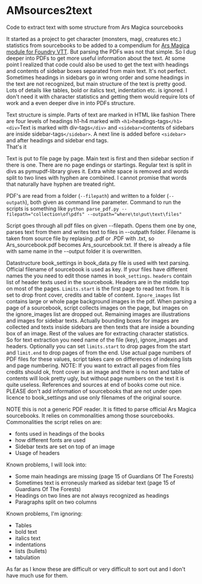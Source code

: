# AMsources2text
Code to extract text with some structure from Ars Magica sourcebooks

It started as a project to get character (monsters, magi, creatures etc.) statistics from sourcebooks to be added to a compendium for [Ars Magica module for Foundry VTT](https://github.com/Xzotl42/arm5e). But parsing the PDFs was not that simple. So I dug deeper into PDFs to get more useful information about the text. At some point I realized that code could also be used to get the text with headings and contents of sidebar boxes separated from main text.
It's not perfect. Sometimes headings in sidebars go in wrong order and some headings in the text are not recognized, but main structure of the text is pretty good. Lots of details like tables, bold or italics text, indentation etc. is ignored. I don't need it with character statistics and getting them would require lots of work and a even deeper dive in into PDFs structure.

Text structure is simple. Parts of text are marked in HTML like fashion
There are four levels of headings h1-h4 marked with `<h1>`headings-tags`</h1>`
`<div>`Text is marked with div-tags`</div>` and `<sidebar>`contents of sidebars are inside sidebar-tags`</sidebar>`. A next line is added before `<sidebar>` and after headings and sidebar end tags.  
That's it

Text is put to file page by page. Main text is first and then sidebar section if there is one. There are no page endings or startings. Regular text is split in divs as pymupdf-library gives it. Extra white space is removed and words split to two lines with hyphen are combined. I cannot promise that words that naturally have hyphen are treated right. 

PDF's are read from a folder (`--filepath`) and written to a folder (`--outpath`), both given as command line parameter. Command to run the scripts is something like
`python parse_pdf.py --filepath="collection\of\pdfs" --outpath="where\to\put\text\files"`

Script goes through all pdf files on given --filepath. Opens them one by one, parses text from them and writes text to files in --outpath folder. Filename is taken from source file by replasing .pdf or .PDF with .txt, so Ars_sourcebook.pdf becomes Ars_sourcebook.txt. If there is already a file with same name in the --output folder it is overwritten.

Datastructure book_settings in book_data.py file is used with text parsing. Official filename of sourcebook is used as key. If your files have different names the you need to edit those names in `book_settings`. `headers` contain list of header texts used in the sourcebook. Headers are in the middle top on most of the pages. `Limits.start` is the first page to read text from. It is set to drop front cover, credits and table of content. `Ignore_images` list contains large or whole page background images in the pdf. When parsing a page of a sourcebook, script collects images on the page, but images on the ignore_images list are dropped out. Remaining images are illustrations and images for sidebar texts. Actually bounding boxes for images are collected and texts inside sidebars are then texts that are inside a bounding box of an image. Rest of the values are for extracting character statistics. So for text extraction you need name of the file (key), ignore_images and headers. Optionally you can set `limits.start` to drop pages from the start and `limit.end` to drop pages of from the end. Use actual page numbers of PDF files for these values, script takes care on differences of indexing lists and page numbering. NOTE: If you want to extract all pages from files credits should ok, front cover is an image and there is no text and table of contents will look pretty ugly, but without page numbers on the text it is quite useless. References and sources at end of books come out nice.
PLEASE don't add information of sourcebooks that are not under open licence to book_settings and use only filenames of the original source.

NOTE this is not a generic PDF reader. It is fitted to parse official Ars Magica sourcebooks. It relies on commonalities among those sourcebooks. Commonalities the script relies on are:
* fonts used in headings of the books
* how different fonts are used
* Sidebar texts are set on top of an image
* Usage of headers

Known problems, I will look into:
* Some main headings are missing (page 15 of Guardians Of The Forests)
* Sometimes text is erroneusly marked as sidebar text (page 15 of Guardians Of The Forests)
* Headings on two lines are not always recognized as headings
* Paragraphs split on two columns

Known problems, I'm ignoring:
* Tables
* bold text
* italics text
* indentations
* lists (bullets)
* tabulation

As far as I know these are difficult or very difficult to sort out and I don't have much use for them.
